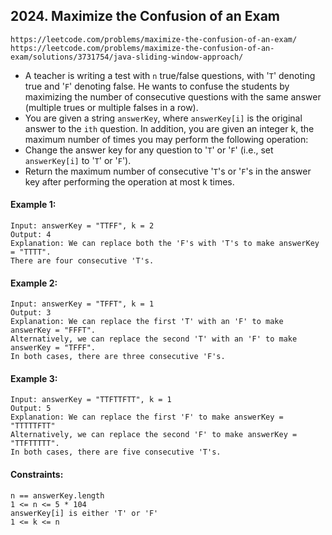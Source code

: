 ## **2024. Maximize the Confusion of an Exam**

    https://leetcode.com/problems/maximize-the-confusion-of-an-exam/
    https://leetcode.com/problems/maximize-the-confusion-of-an-exam/solutions/3731754/java-sliding-window-approach/

- A teacher is writing a test with ```n``` true/false questions, with '```T```' denoting true and '```F```' denoting false. He wants to confuse the students by maximizing the number of consecutive questions with the same answer (multiple trues or multiple falses in a row).
- You are given a string ```answerKey```, where ```answerKey[i]``` is the original answer to the ```ith``` question. In addition, you are given an integer k, the maximum number of times you may perform the following operation:
- Change the answer key for any question to '```T```' or '```F```' (i.e., set ```answerKey[i]``` to '```T```' or '```F```').
- Return the maximum number of consecutive '```T```'s or '```F```'s in the answer key after performing the operation at most k times.

#### **Example 1:**
    Input: answerKey = "TTFF", k = 2
    Output: 4
    Explanation: We can replace both the 'F's with 'T's to make answerKey = "TTTT".
    There are four consecutive 'T's.

#### **Example 2:**
    Input: answerKey = "TFFT", k = 1
    Output: 3
    Explanation: We can replace the first 'T' with an 'F' to make answerKey = "FFFT".
    Alternatively, we can replace the second 'T' with an 'F' to make answerKey = "TFFF".
    In both cases, there are three consecutive 'F's.

#### **Example 3:**
    Input: answerKey = "TTFTTFTT", k = 1
    Output: 5
    Explanation: We can replace the first 'F' to make answerKey = "TTTTTFTT"
    Alternatively, we can replace the second 'F' to make answerKey = "TTFTTTTT".
    In both cases, there are five consecutive 'T's. 

#### **Constraints:**

    n == answerKey.length
    1 <= n <= 5 * 104
    answerKey[i] is either 'T' or 'F'
    1 <= k <= n
